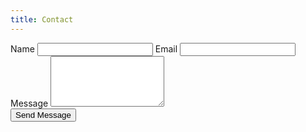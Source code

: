 ```yaml
---
title: Contact
---
```


<form method="POST" data-netlify="true" name="Contact Form" data-netlify-recaptcha="true">
    <label for="Name">Name</label>
    <input class="mb-2 px-3 py-2 rounded block dark:bg-dark-200 bg-light-50 w-full" type="text" id="Name" name="Name" placeholder="" required>
    <label for="Email">Email</label>
    <input class="mb-2 px-3 py-2 rounded block dark:bg-dark-200 bg-light-50 w-full" type="Email" id="Email" name="Email" placeholder="" required>
    <label for="Message">Message</label>
    <textarea class="px-3 py-2 rounded block dark:bg-dark-200 bg-light-50 w-full" id="Message" rows="5" name="Message" placeholder="" required></textarea>
    <br>
    <div data-netlify-recaptcha="true"></div>
    <button type="submit" class="btn btn-primary"><i class="fas fa-paper-plane"></i> Send Message</button>
</form>